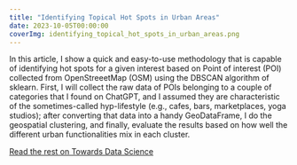 ```yaml
---
title: "Identifying Topical Hot Spots in Urban Areas"
date: 2023-10-05T00:00:00
coverImg: identifying_topical_hot_spots_in_urban_areas.png
---
```


In this article, I show a quick and easy-to-use methodology that is capable of identifying hot spots for a given interest based on Point of interest (POI) collected from OpenStreeetMap (OSM) using the DBSCAN algorithm of sklearn. First, I will collect the raw data of POIs belonging to a couple of categories that I found on ChatGPT, and I assumed they are characteristic of the sometimes-called hyp-lifestyle (e.g., cafes, bars, marketplaces, yoga studios); after converting that data into a handy GeoDataFrame, I do the geospatial clustering, and finally, evaluate the results based on how well the different urban functionalities mix in each cluster.


<!--more-->


[Read the rest on Towards Data Science](https://towardsdatascience.com/identifying-topical-hot-spots-in-urban-areas-3c47cde5ae10)

